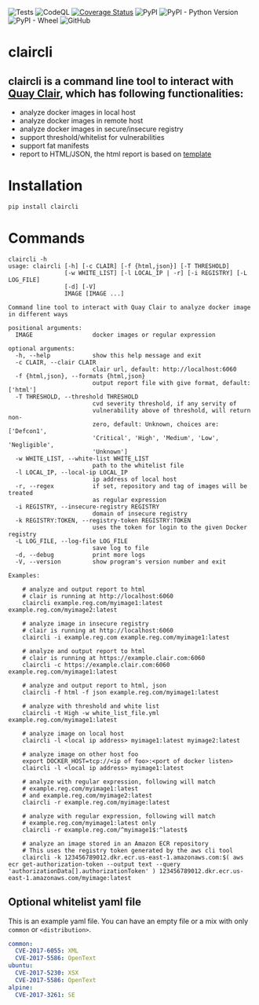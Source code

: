![Tests](https://github.com/joelee2012/claircli/workflows/Tests/badge.svg?branch=master)
![CodeQL](https://github.com/joelee2012/claircli/workflows/CodeQL/badge.svg?branch=master)
[![Coverage Status](https://coveralls.io/repos/github/joelee2012/claircli/badge.svg?branch=master)](https://coveralls.io/github/joelee2012/claircli?branch=master)
![PyPI](https://img.shields.io/pypi/v/claircli)
![PyPI - Python Version](https://img.shields.io/pypi/pyversions/claircli)
![PyPI - Wheel](https://img.shields.io/pypi/wheel/claircli)
![GitHub](https://img.shields.io/github/license/joelee2012/claircli)

# claircli
## claircli is a command line tool to interact with [Quay Clair](https://github.com/quay/clair), which has following functionalities:
- analyze docker images in local host
- analyze docker images in remote host
- analyze docker images in secure/insecure registry
- support threshold/whitelist for vulnerabilities
- support fat manifests
- report to HTML/JSON, the html report is based on [template](https://github.com/jgsqware/clairctl/blob/master/clair/templates/analysis-template.html)

# Installation

```bash
pip install claircli
```

# Commands

```
claircli -h
usage: claircli [-h] [-c CLAIR] [-f {html,json}] [-T THRESHOLD]
                [-w WHITE_LIST] [-l LOCAL_IP | -r] [-i REGISTRY] [-L LOG_FILE]
                [-d] [-V]
                IMAGE [IMAGE ...]

Command line tool to interact with Quay Clair to analyze docker image in different ways

positional arguments:
  IMAGE                 docker images or regular expression

optional arguments:
  -h, --help            show this help message and exit
  -c CLAIR, --clair CLAIR
                        clair url, default: http://localhost:6060
  -f {html,json}, --formats {html,json}
                        output report file with give format, default: ['html']
  -T THRESHOLD, --threshold THRESHOLD
                        cvd severity threshold, if any servity of
                        vulnerability above of threshold, will return non-
                        zero, default: Unknown, choices are: ['Defcon1',
                        'Critical', 'High', 'Medium', 'Low', 'Negligible',
                        'Unknown']
  -w WHITE_LIST, --white-list WHITE_LIST
                        path to the whitelist file
  -l LOCAL_IP, --local-ip LOCAL_IP
                        ip address of local host
  -r, --regex           if set, repository and tag of images will be treated
                        as regular expression
  -i REGISTRY, --insecure-registry REGISTRY
                        domain of insecure registry
  -k REGISTRY:TOKEN, --registry-token REGISTRY:TOKEN
                        uses the token for login to the given Docker registry
  -L LOG_FILE, --log-file LOG_FILE
                        save log to file
  -d, --debug           print more logs
  -V, --version         show program's version number and exit

Examples:

    # analyze and output report to html
    # clair is running at http://localhost:6060
    claircli example.reg.com/myimage1:latest example.reg.com/myimage2:latest

    # analyze image in insecure registry
    # clair is running at http://localhost:6060
    claircli -i example.reg.com example.reg.com/myimage1:latest

    # analyze and output report to html
    # clair is running at https://example.clair.com:6060
    claircli -c https://example.clair.com:6060 example.reg.com/myimage1:latest

    # analyze and output report to html, json
    claircli -f html -f json example.reg.com/myimage1:latest

    # analyze with threshold and white list
    claircli -t High -w white_list_file.yml example.reg.com/myimage1:latest

    # analyze image on local host
    claircli -l <local ip address> myimage1:latest myimage2:latest

    # analyze image on other host foo
    export DOCKER_HOST=tcp://<ip of foo>:<port of docker listen>
    claircli -l <local ip address> myimage1:latest

    # analyze with regular expression, following will match
    # example.reg.com/myimage1:latest
    # and example.reg.com/myimage2:latest
    claircli -r example.reg.com/myimage:latest

    # analyze with regular expression, following will match
    # example.reg.com/myimage1:latest only
    claircli -r example.reg.com/^myimage1$:^latest$

    # analyze an image stored in an Amazon ECR repository
    # This uses the registry token generated by the aws cli tool
    claircli -k 123456789012.dkr.ecr.us-east-1.amazonaws.com:$( aws ecr get-authorization-token --output text --query 'authorizationData[].authorizationToken' ) 123456789012.dkr.ecr.us-east-1.amazonaws.com/myimage:latest
```

## Optional whitelist yaml file

This is an example yaml file. You can have an empty file or a mix with only `common` or `<distribution>`.

```yaml
common:
  CVE-2017-6055: XML
  CVE-2017-5586: OpenText
ubuntu:
  CVE-2017-5230: XSX
  CVE-2017-5586: OpenText
alpine:
  CVE-2017-3261: SE
```